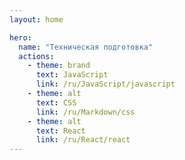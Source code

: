 ```yaml
---
layout: home

hero:
  name: "Техническая подготовка"
  actions:
    - theme: brand
      text: JavaScript
      link: /ru/JavaScript/javascript
    - theme: alt
      text: CSS
      link: /ru/Markdown/css  
    - theme: alt
      text: React
      link: /ru/React/react
---
```

